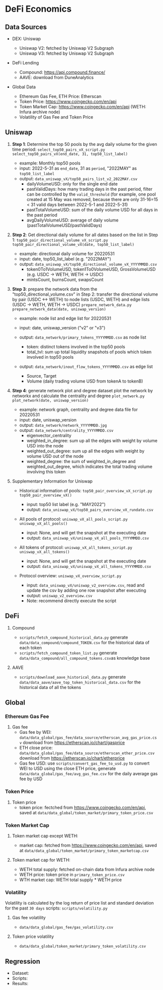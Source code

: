 # DeFi Economics

## Data Sources

- DEX: Uniswap

  - Uniswap V2: fetched by Uniswap V2 Subgraph
  - Uniswap V3: fetched by Uniswap V2 Subgraph

- DeFi Lending

  - Compound: https://api.compound.finance/
  - AAVE: download from DuneAnalytics

- Global Data
  - Ethereum Gas Fee, ETH Price: Etherscan
  - Token Price: https://www.coingecko.com/en/api
  - Token Market Cap: https://www.coingecko.com/en/api (WETH: Infura archive node)
  - Volatility of Gas Fee and Token Price

## Uniswap

1. **Step 1**: Determine the top 50 pools by the avg daily volume for the given time period: `select_top50_pairs_vX_script.py` `select_top50_pairs_vX(end_date, 31, top50_list_label)`

   - example: Monthly top50 pools
   - input: 2022-5-31 as `end_date`, 31 as `period`, "2022MAY" as `top50_list_label`
   - output: `data_uniswap_vX/top50_pairs_list_v2_2022MAY.csv`
     - dailyVolumeUSD: only for the single end date
     - pastValidDays: how many trading days in the past period, filter can be controlled by the `valid_threshold` (for example, one pool created at 15 May was removed, because there are only 31-16=15 < 31 valid days between 2022-5-1 and 2022-5-31)
     - pastTotalVolumeUSD: sum of the daily volume USD for all days in the past period
     - avgDailyVolumeUSD: average of daily volume (pastTotalVolumeUSD/pastValidDays)

2. **Step 2**: Get directional daily volume for all dates based on the list in Step 1:
   `top50_pair_directional_volume_vX_script.py` `top50_pair_directional_volume_vX(date, top50_list_label)`

   - example: directional daily volume for 20220531
   - input: date, top50_list_label (e.g. "2022MAY")
   - output: `data_uniswap_vX/top50_directional_volume_vX_YYYYMMDD.csv`
     - token0To1VolumeUSD, token1To0VolumeUSD, GrossVolumeUSD (e.g. USDC -> WETH, WETH -> USDC)
     - mintsCount, burnsCount, swapsCount

3. **Step 3**: prepare the network data from the "top50_directional_volume.csv" in Step 2:
   transfer the directional volume by pair (USDC <-> WETH) to node lists (USDC, WETH) and edge lists (USDC -> WETH, WETH -> USDC)
   `prepare_network_data.py` `prepare_network_data(date, uniswap_version)`

   - example: node list and edge list for 20220531
   - input: date, uniswap_version ("v2" or "v3")
   - output: `data_network/primary_tokens_YYYYMMDD.csv` as node list

     - token: distinct tokens involved in the top50 pools
     - total_tvl: sum up total liquidity snapshots of pools which token involved in top50 pools

   - output: `data_network/inout_flow_tokens_YYYYMMDD.csv` as edge list
     - Source, Target
     - Volume (daily trading volume USD from tokenA to tokenB)

4. **Step 4**: generate network plot and degree dataset
   plot the network by networkx and calculate the centrality and degree
   `plot_network.py` `plot_network(date, uniswap_version)`

   - example: network graph, centrality and degree data file for 20220531
   - input: date, uniswap_version
   - output: `data_network/network_YYYYMMDD.jpg`
   - output: `data_network/centrality_YYYYMMDD.csv`
     - eigenvector_centrality
     - weighted_in_degree: sum up all the edges with weight by volume USD into the node
     - weighted_out_degree: sum up all the edges with weight by volume USD out of the node
     - weighted_degree: the sum of weighted_in_degree and weighted_out_degree, which indicates the total trading volume involving this token

5. Supplementary Information for Uniswap

   - Historical information of pools: `top50_pair_overview_vX_script.py` `top50_pair_overview_vX()`

     - input: top50 list label (e.g. "MAY2022")
     - output: `data_uniswap_vX/top50_pairs_overview_vX_rundate.csv`

   - All pools of protocol: `uniswap_vX_all_pools_script.py` `uniswap_vX_all_pools()`

     - input: None, and will get the snapshot at the executing date
     - output: `data_uniswap_vX/uniswap_vX_all_pools_YYYYMMDD.csv`

   - All tokens of protocol: `uniswap_vX_all_tokens_script.py` `uniswap_vX_all_tokens()`

     - input: None, and will get the snapshot at the executing date
     - output: `data_uniswap_vX/uniswap_vX_all_tokens_YYYYMMDD.csv`

   - Protocol overview: `uniswap_vX_overview_script.py`
     - input: `data_uniswap_vX/uniswap_v2_overview.csv`, read and update the csv by adding one row snapshot after executing
     - output: `uniswap_v2_overview.csv`
     - Note: recommend directly execute the script

## DeFi

1. Compound

   - `scripts/fetch_compound_historical_data.py` generate `data/data_compound/compound_TOKEN.csv` for the historical data of each token
   - `scripts/fetch_compound_token_list.py` generate `data/data_compound/all_compound_tokens.csv`as knowledge base

2. AAVE
   - `scripts/download_aave_historical_data.py` generate `data/data_aave/aave_top_token_historical_data.csv` for the historical data of all the tokens

## Global

### Ethereum Gas Fee

1. Gas fee
   - Gas fee by WEI: `data/data_global/gas_fee/data_source/etherscan_avg_gas_price.csv` download from https://etherscan.io/chart/gasprice
   - ETH close price: `data/data_global/gas_fee/data_source/etherscan_ether_price.csv` download from https://etherscan.io/chart/etherprice
   - Gas fee USD: use `scripts/convert_gas_fee_to_usd.py` to convert WEI to USD using the close ETH price, generate `data/data_global/gas_fee/avg_gas_fee.csv` for the daily average gas fee by USD

### Token Price

1. Token price
   - token price: fectched from https://www.coingecko.com/en/api, saved at `data/data_global/token_market/primary_token_price.csv`

### Token Market Cap

1. Token market cap except WETH:

   - market cap: fetched from https://www.coingecko.com/en/api, saved at `data/data_global/token_market/primary_token_marketcap.csv`

2. Token market cap for WETH:
   - WETH total supply: fetched on-chain data from Infura archive node
   - WETH price: token price in `primary_token_price.csv`
   - WTH market cap: WETH total supply \* WETH price

### Volatility

Volatility is calculated by the log return of price list and standard deviation for the past `30 days`
scripts: `scripts/volatility.py`

1. Gas fee volatility

   - `data/data_global/gas_fee/gas_volatility.csv`

2. Token price volatility
   - `data/data_global/token_market/primary_token_volatility.csv`

## Regression

- Dataset:
- Scripts:
- Results:
